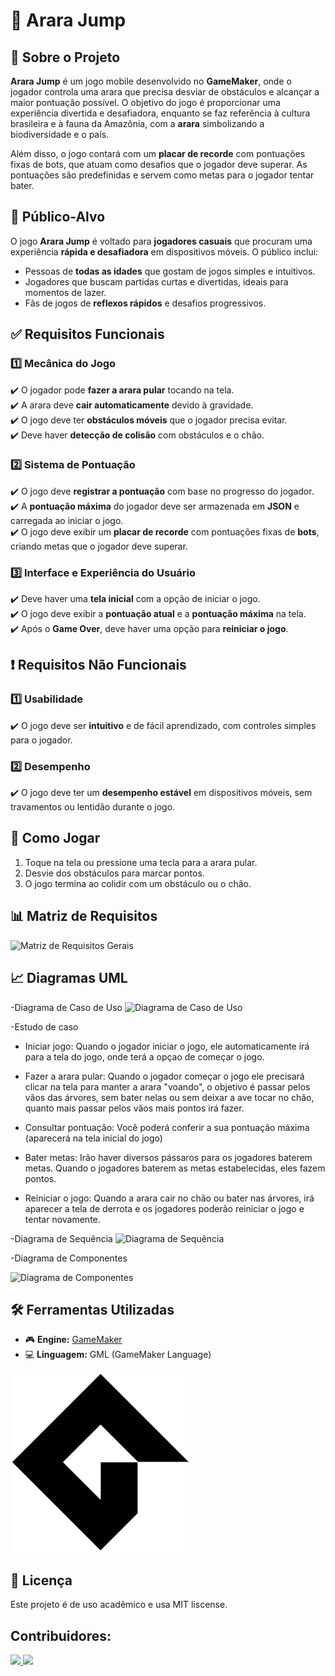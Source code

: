 # 🦜 Arara Jump

## 📌 Sobre o Projeto
**Arara Jump** é um jogo mobile desenvolvido no **GameMaker**, onde o jogador controla uma arara que precisa desviar de obstáculos e alcançar a maior pontuação possível. O objetivo do jogo é proporcionar uma experiência divertida e desafiadora, enquanto se faz referência à cultura brasileira e à fauna da Amazônia, com a **arara** simbolizando a biodiversidade e o país.

Além disso, o jogo contará com um **placar de recorde** com pontuações fixas de bots, que atuam como desafios que o jogador deve superar. As pontuações são predefinidas e servem como metas para o jogador tentar bater.

## 🎯 Público-Alvo  
O jogo **Arara Jump** é voltado para **jogadores casuais** que procuram uma experiência **rápida e desafiadora** em dispositivos móveis. O público inclui:  
- Pessoas de **todas as idades** que gostam de jogos simples e intuitivos.  
- Jogadores que buscam partidas curtas e divertidas, ideais para momentos de lazer.  
- Fãs de jogos de **reflexos rápidos** e desafios progressivos.  

## ✅ Requisitos Funcionais  

### **1️⃣ Mecânica do Jogo**  
✔️ O jogador pode **fazer a arara pular** tocando na tela.  
✔️ A arara deve **cair automaticamente** devido à gravidade.  
✔️ O jogo deve ter **obstáculos móveis** que o jogador precisa evitar.  
✔️ Deve haver **detecção de colisão** com obstáculos e o chão.    

### **2️⃣ Sistema de Pontuação**  
✔️ O jogo deve **registrar a pontuação** com base no progresso do jogador.  
✔️ A **pontuação máxima** do jogador deve ser armazenada em **JSON** e carregada ao iniciar o jogo.  
✔️ O jogo deve exibir um **placar de recorde** com pontuações fixas de **bots**, criando metas que o jogador deve superar.  

### **3️⃣ Interface e Experiência do Usuário**  
✔️ Deve haver uma **tela inicial** com a opção de iniciar o jogo.  
✔️ O jogo deve exibir a **pontuação atual** e a **pontuação máxima** na tela.  
✔️ Após o **Game Over**, deve haver uma opção para **reiniciar o jogo**.  

## ❗ Requisitos Não Funcionais  

### **1️⃣ Usabilidade**  
✔️ O jogo deve ser **intuitivo** e de fácil aprendizado, com controles simples para o jogador.  

### **2️⃣ Desempenho**  
✔️ O jogo deve ter um **desempenho estável** em dispositivos móveis, sem travamentos ou lentidão durante o jogo.  
 
## 🚀 Como Jogar
1. Toque na tela ou pressione uma tecla para a arara pular.
2. Desvie dos obstáculos para marcar pontos.
3. O jogo termina ao colidir com um obstáculo ou o chão.

## 📊 Matriz de Requisitos

![Matriz de Requisitos Gerais](https://i.imgur.com/8b9ccyj.png)

## 📈 Diagramas UML
-Diagrama de Caso de Uso
![Diagrama de Caso de Uso](https://i.imgur.com/RGWMaRi.png)

-Estudo de caso

- Iniciar jogo: Quando o jogador iniciar o jogo, ele automaticamente irá para a tela do jogo, onde terá a opçao de começar o jogo.

- Fazer a arara pular: Quando o jogador começar o jogo ele precisará clicar na tela para manter a arara "voando", o objetivo é passar pelos vãos das árvores, sem bater nelas ou sem deixar a ave tocar no chão, quanto mais passar pelos vãos mais pontos irá fazer.

- Consultar pontuação: Você poderá conferir a sua pontuação máxima (aparecerá na tela inicial do jogo)

- Bater metas: Irão haver diversos pássaros para os jogadores baterem metas. Quando o jogadores baterem as metas estabelecidas, eles fazem pontos.

- Reiniciar o jogo: Quando a arara cair no chão ou bater nas árvores, irá aparecer a tela de derrota e os jogadores poderão reiniciar o jogo e tentar novamente. 

-Diagrama de Sequência
![Diagrama de Sequência](https://i.imgur.com/Cxnn3we.png)

-Diagrama de Componentes


![Diagrama de Componentes](https://i.imgur.com/Ihb1Dl5.png)

## 🛠️ Ferramentas Utilizadas
- 🎮 **Engine:** [GameMaker](https://gamemaker.io/)  
- 💻 **Linguagem:** GML (GameMaker Language)  

![GameMaker Logo](https://raw.githubusercontent.com/github/explore/main/topics/gamemaker/gamemaker.png)

## 📜 Licença
Este projeto é de uso acadêmico e usa MIT liscense.

## Contribuidores:

<a href="https://github.com/IDKUsernameSr/siteabd" title="siteabd">
  <img src="https://avatars.githubusercontent.com/u/168942498?v=4" width="56;">
  <img src="https://avatars.githubusercontent.com/u/163460764?v=4" width="56;">
</a>

